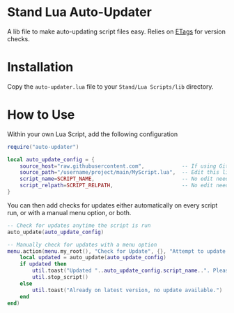 # Stand Lua Auto-Updater

A lib file to make auto-updating script files easy. Relies on [ETags](https://developer.mozilla.org/en-US/docs/Web/HTTP/Headers/ETag) for version checks.

# Installation

Copy the `auto-updater.lua` file to your `Stand/Lua Scripts/lib` directory.

# How to Use

Within your own Lua Script, add the following configuration


```lua
require("auto-updater")

local auto_update_config = {
    source_host="raw.githubusercontent.com",            -- If using GitHub this should stay `raw.githubusercontent.com`
    source_path="/username/project/main/MyScript.lua",  -- Edit this line to match your projects source URL path
    script_name=SCRIPT_NAME,                            -- No edit needed. `SCRIPT_NAME` will be set automatically by Stand.
    script_relpath=SCRIPT_RELPATH,                      -- No edit needed. `SCRIPT_RELPATH` will be set automatically by Stand.
}
```

You can then add checks for updates either automatically on every script run, or with a manual menu option, or both.


```lua
-- Check for updates anytime the script is run
auto_update(auto_update_config)
```

```lua
-- Manually check for updates with a menu option
menu.action(menu.my_root(), "Check for Update", {}, "Attempt to update to latest version", function()
    local updated = auto_update(auto_update_config)
    if updated then
        util.toast("Updated "..auto_update_config.script_name..". Please restart script to apply changes.")
        util.stop_script()
    else
        util.toast("Already on latest version, no update available.")
    end
end)
```
